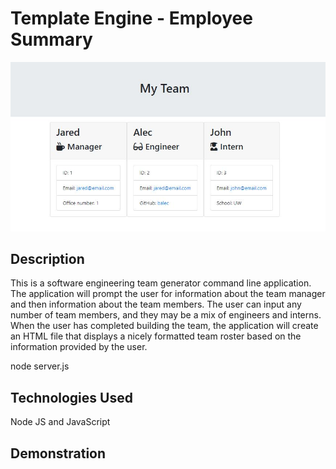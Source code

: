 # Template Engine - Employee Summary



<img src="./Assets/Capture.JPG" alt="Employee Template"> 

## Description

This is a software engineering team generator command line application. The application will prompt the user for information about the team manager and then information about the team members. The user can input any number of team members, and they may be a mix of engineers and interns. When the user has completed building the team, the application will create an HTML file that displays a nicely formatted team roster based on the information provided by the user. 


node server.js

## Technologies Used

Node JS and JavaScript


## Demonstration



 

